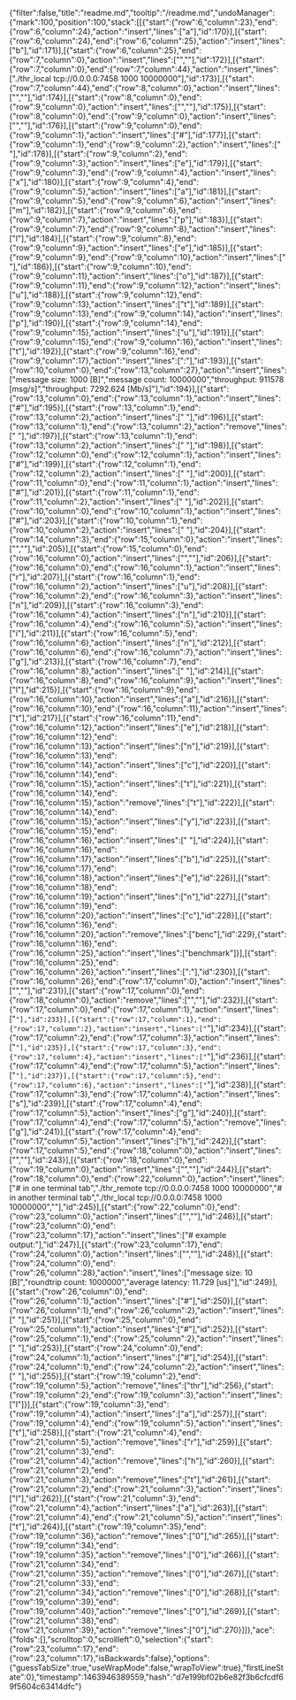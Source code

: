 {"filter":false,"title":"readme.md","tooltip":"/readme.md","undoManager":{"mark":100,"position":100,"stack":[[{"start":{"row":6,"column":23},"end":{"row":6,"column":24},"action":"insert","lines":["a"],"id":170}],[{"start":{"row":6,"column":24},"end":{"row":6,"column":25},"action":"insert","lines":["b"],"id":171}],[{"start":{"row":6,"column":25},"end":{"row":7,"column":0},"action":"insert","lines":["",""],"id":172}],[{"start":{"row":7,"column":0},"end":{"row":7,"column":44},"action":"insert","lines":["./thr_local tcp://0.0.0.0:7458 1000 10000000"],"id":173}],[{"start":{"row":7,"column":44},"end":{"row":8,"column":0},"action":"insert","lines":["",""],"id":174}],[{"start":{"row":8,"column":0},"end":{"row":9,"column":0},"action":"insert","lines":["",""],"id":175}],[{"start":{"row":8,"column":0},"end":{"row":9,"column":0},"action":"insert","lines":["",""],"id":176}],[{"start":{"row":9,"column":0},"end":{"row":9,"column":1},"action":"insert","lines":["#"],"id":177}],[{"start":{"row":9,"column":1},"end":{"row":9,"column":2},"action":"insert","lines":[" "],"id":178}],[{"start":{"row":9,"column":2},"end":{"row":9,"column":3},"action":"insert","lines":["e"],"id":179}],[{"start":{"row":9,"column":3},"end":{"row":9,"column":4},"action":"insert","lines":["x"],"id":180}],[{"start":{"row":9,"column":4},"end":{"row":9,"column":5},"action":"insert","lines":["a"],"id":181}],[{"start":{"row":9,"column":5},"end":{"row":9,"column":6},"action":"insert","lines":["m"],"id":182}],[{"start":{"row":9,"column":6},"end":{"row":9,"column":7},"action":"insert","lines":["p"],"id":183}],[{"start":{"row":9,"column":7},"end":{"row":9,"column":8},"action":"insert","lines":["l"],"id":184}],[{"start":{"row":9,"column":8},"end":{"row":9,"column":9},"action":"insert","lines":["e"],"id":185}],[{"start":{"row":9,"column":9},"end":{"row":9,"column":10},"action":"insert","lines":[" "],"id":186}],[{"start":{"row":9,"column":10},"end":{"row":9,"column":11},"action":"insert","lines":["o"],"id":187}],[{"start":{"row":9,"column":11},"end":{"row":9,"column":12},"action":"insert","lines":["u"],"id":188}],[{"start":{"row":9,"column":12},"end":{"row":9,"column":13},"action":"insert","lines":["t"],"id":189}],[{"start":{"row":9,"column":13},"end":{"row":9,"column":14},"action":"insert","lines":["p"],"id":190}],[{"start":{"row":9,"column":14},"end":{"row":9,"column":15},"action":"insert","lines":["u"],"id":191}],[{"start":{"row":9,"column":15},"end":{"row":9,"column":16},"action":"insert","lines":["t"],"id":192}],[{"start":{"row":9,"column":16},"end":{"row":9,"column":17},"action":"insert","lines":[":"],"id":193}],[{"start":{"row":10,"column":0},"end":{"row":13,"column":27},"action":"insert","lines":["message size: 1000 [B]","message count: 10000000","throughput: 911578 [msg/s]","throughput: 7292.624 [Mb/s]"],"id":194}],[{"start":{"row":13,"column":0},"end":{"row":13,"column":1},"action":"insert","lines":["#"],"id":195}],[{"start":{"row":13,"column":1},"end":{"row":13,"column":2},"action":"insert","lines":[" "],"id":196}],[{"start":{"row":13,"column":1},"end":{"row":13,"column":2},"action":"remove","lines":[" "],"id":197}],[{"start":{"row":13,"column":1},"end":{"row":13,"column":2},"action":"insert","lines":[" "],"id":198}],[{"start":{"row":12,"column":0},"end":{"row":12,"column":1},"action":"insert","lines":["#"],"id":199}],[{"start":{"row":12,"column":1},"end":{"row":12,"column":2},"action":"insert","lines":[" "],"id":200}],[{"start":{"row":11,"column":0},"end":{"row":11,"column":1},"action":"insert","lines":["#"],"id":201}],[{"start":{"row":11,"column":1},"end":{"row":11,"column":2},"action":"insert","lines":[" "],"id":202}],[{"start":{"row":10,"column":0},"end":{"row":10,"column":1},"action":"insert","lines":["#"],"id":203}],[{"start":{"row":10,"column":1},"end":{"row":10,"column":2},"action":"insert","lines":[" "],"id":204}],[{"start":{"row":14,"column":3},"end":{"row":15,"column":0},"action":"insert","lines":["",""],"id":205}],[{"start":{"row":15,"column":0},"end":{"row":16,"column":0},"action":"insert","lines":["",""],"id":206}],[{"start":{"row":16,"column":0},"end":{"row":16,"column":1},"action":"insert","lines":["r"],"id":207}],[{"start":{"row":16,"column":1},"end":{"row":16,"column":2},"action":"insert","lines":["u"],"id":208}],[{"start":{"row":16,"column":2},"end":{"row":16,"column":3},"action":"insert","lines":["n"],"id":209}],[{"start":{"row":16,"column":3},"end":{"row":16,"column":4},"action":"insert","lines":["n"],"id":210}],[{"start":{"row":16,"column":4},"end":{"row":16,"column":5},"action":"insert","lines":["i"],"id":211}],[{"start":{"row":16,"column":5},"end":{"row":16,"column":6},"action":"insert","lines":["n"],"id":212}],[{"start":{"row":16,"column":6},"end":{"row":16,"column":7},"action":"insert","lines":["g"],"id":213}],[{"start":{"row":16,"column":7},"end":{"row":16,"column":8},"action":"insert","lines":[" "],"id":214}],[{"start":{"row":16,"column":8},"end":{"row":16,"column":9},"action":"insert","lines":["l"],"id":215}],[{"start":{"row":16,"column":9},"end":{"row":16,"column":10},"action":"insert","lines":["a"],"id":216}],[{"start":{"row":16,"column":10},"end":{"row":16,"column":11},"action":"insert","lines":["t"],"id":217}],[{"start":{"row":16,"column":11},"end":{"row":16,"column":12},"action":"insert","lines":["e"],"id":218}],[{"start":{"row":16,"column":12},"end":{"row":16,"column":13},"action":"insert","lines":["n"],"id":219}],[{"start":{"row":16,"column":13},"end":{"row":16,"column":14},"action":"insert","lines":["c"],"id":220}],[{"start":{"row":16,"column":14},"end":{"row":16,"column":15},"action":"insert","lines":["t"],"id":221}],[{"start":{"row":16,"column":14},"end":{"row":16,"column":15},"action":"remove","lines":["t"],"id":222}],[{"start":{"row":16,"column":14},"end":{"row":16,"column":15},"action":"insert","lines":["y"],"id":223}],[{"start":{"row":16,"column":15},"end":{"row":16,"column":16},"action":"insert","lines":[" "],"id":224}],[{"start":{"row":16,"column":16},"end":{"row":16,"column":17},"action":"insert","lines":["b"],"id":225}],[{"start":{"row":16,"column":17},"end":{"row":16,"column":18},"action":"insert","lines":["e"],"id":226}],[{"start":{"row":16,"column":18},"end":{"row":16,"column":19},"action":"insert","lines":["n"],"id":227}],[{"start":{"row":16,"column":19},"end":{"row":16,"column":20},"action":"insert","lines":["c"],"id":228}],[{"start":{"row":16,"column":16},"end":{"row":16,"column":20},"action":"remove","lines":["benc"],"id":229},{"start":{"row":16,"column":16},"end":{"row":16,"column":25},"action":"insert","lines":["benchmark"]}],[{"start":{"row":16,"column":25},"end":{"row":16,"column":26},"action":"insert","lines":[":"],"id":230}],[{"start":{"row":16,"column":26},"end":{"row":17,"column":0},"action":"insert","lines":["",""],"id":231}],[{"start":{"row":17,"column":0},"end":{"row":18,"column":0},"action":"remove","lines":["",""],"id":232}],[{"start":{"row":17,"column":0},"end":{"row":17,"column":1},"action":"insert","lines":["`"],"id":233}],[{"start":{"row":17,"column":1},"end":{"row":17,"column":2},"action":"insert","lines":["`"],"id":234}],[{"start":{"row":17,"column":2},"end":{"row":17,"column":3},"action":"insert","lines":["`"],"id":235}],[{"start":{"row":17,"column":3},"end":{"row":17,"column":4},"action":"insert","lines":["`"],"id":236}],[{"start":{"row":17,"column":4},"end":{"row":17,"column":5},"action":"insert","lines":["`"],"id":237}],[{"start":{"row":17,"column":5},"end":{"row":17,"column":6},"action":"insert","lines":["`"],"id":238}],[{"start":{"row":17,"column":3},"end":{"row":17,"column":4},"action":"insert","lines":["s"],"id":239}],[{"start":{"row":17,"column":4},"end":{"row":17,"column":5},"action":"insert","lines":["g"],"id":240}],[{"start":{"row":17,"column":4},"end":{"row":17,"column":5},"action":"remove","lines":["g"],"id":241}],[{"start":{"row":17,"column":4},"end":{"row":17,"column":5},"action":"insert","lines":["h"],"id":242}],[{"start":{"row":17,"column":5},"end":{"row":18,"column":0},"action":"insert","lines":["",""],"id":243}],[{"start":{"row":18,"column":0},"end":{"row":19,"column":0},"action":"insert","lines":["",""],"id":244}],[{"start":{"row":18,"column":0},"end":{"row":22,"column":0},"action":"insert","lines":["# in one terminal tab","./thr_remote tcp://0.0.0.0:7458 1000 10000000","# in another terminal tab","./thr_local tcp://0.0.0.0:7458 1000 10000000",""],"id":245}],[{"start":{"row":22,"column":0},"end":{"row":23,"column":0},"action":"insert","lines":["",""],"id":246}],[{"start":{"row":23,"column":0},"end":{"row":23,"column":17},"action":"insert","lines":["# example output:"],"id":247}],[{"start":{"row":23,"column":17},"end":{"row":24,"column":0},"action":"insert","lines":["",""],"id":248}],[{"start":{"row":24,"column":0},"end":{"row":26,"column":28},"action":"insert","lines":["message size: 10 [B]","roundtrip count: 1000000","average latency: 11.729 [us]"],"id":249}],[{"start":{"row":26,"column":0},"end":{"row":26,"column":1},"action":"insert","lines":["#"],"id":250}],[{"start":{"row":26,"column":1},"end":{"row":26,"column":2},"action":"insert","lines":[" "],"id":251}],[{"start":{"row":25,"column":0},"end":{"row":25,"column":1},"action":"insert","lines":["#"],"id":252}],[{"start":{"row":25,"column":1},"end":{"row":25,"column":2},"action":"insert","lines":[" "],"id":253}],[{"start":{"row":24,"column":0},"end":{"row":24,"column":1},"action":"insert","lines":["#"],"id":254}],[{"start":{"row":24,"column":1},"end":{"row":24,"column":2},"action":"insert","lines":[" "],"id":255}],[{"start":{"row":19,"column":2},"end":{"row":19,"column":5},"action":"remove","lines":["thr"],"id":256},{"start":{"row":19,"column":2},"end":{"row":19,"column":3},"action":"insert","lines":["l"]}],[{"start":{"row":19,"column":3},"end":{"row":19,"column":4},"action":"insert","lines":["a"],"id":257}],[{"start":{"row":19,"column":4},"end":{"row":19,"column":5},"action":"insert","lines":["t"],"id":258}],[{"start":{"row":21,"column":4},"end":{"row":21,"column":5},"action":"remove","lines":["r"],"id":259}],[{"start":{"row":21,"column":3},"end":{"row":21,"column":4},"action":"remove","lines":["h"],"id":260}],[{"start":{"row":21,"column":2},"end":{"row":21,"column":3},"action":"remove","lines":["t"],"id":261}],[{"start":{"row":21,"column":2},"end":{"row":21,"column":3},"action":"insert","lines":["l"],"id":262}],[{"start":{"row":21,"column":3},"end":{"row":21,"column":4},"action":"insert","lines":["a"],"id":263}],[{"start":{"row":21,"column":4},"end":{"row":21,"column":5},"action":"insert","lines":["t"],"id":264}],[{"start":{"row":19,"column":35},"end":{"row":19,"column":36},"action":"remove","lines":["0"],"id":265}],[{"start":{"row":19,"column":34},"end":{"row":19,"column":35},"action":"remove","lines":["0"],"id":266}],[{"start":{"row":21,"column":34},"end":{"row":21,"column":35},"action":"remove","lines":["0"],"id":267}],[{"start":{"row":21,"column":33},"end":{"row":21,"column":34},"action":"remove","lines":["0"],"id":268}],[{"start":{"row":19,"column":39},"end":{"row":19,"column":40},"action":"remove","lines":["0"],"id":269}],[{"start":{"row":21,"column":38},"end":{"row":21,"column":39},"action":"remove","lines":["0"],"id":270}]]},"ace":{"folds":[],"scrolltop":0,"scrollleft":0,"selection":{"start":{"row":23,"column":17},"end":{"row":23,"column":17},"isBackwards":false},"options":{"guessTabSize":true,"useWrapMode":false,"wrapToView":true},"firstLineState":0},"timestamp":1463946389559,"hash":"d7e199bf02b6e82f3b6cfcdf69f5604c63414dfc"}